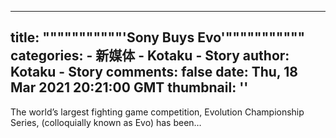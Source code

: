 
---
title: """""""""""'Sony Buys Evo'"""""""""""
categories: 
    - 新媒体
    - Kotaku - Story
author: Kotaku - Story
comments: false
date: Thu, 18 Mar 2021 20:21:00 GMT
thumbnail: ''
---

<div>   
The world’s largest fighting game competition, Evolution Championship Series, (colloquially known as Evo) has been…  
</div>
            